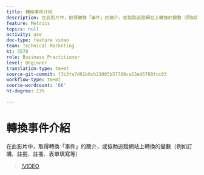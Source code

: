 ```yaml
---
title: 轉換事件介紹
description: 在此影片中，取得轉換「事件」的簡介，或協助追蹤網站上轉換的變數（例如訂購、註冊、註冊、表單填寫等）
feature: Metrics
topics: null
activity: use
doc-type: feature video
team: Technical Marketing
kt: 3578
role: Business Practitioner
level: Beginner
translation-type: tm+mt
source-git-commit: f3b3fa7d91b0cb21005b57768ca23ed6700fcc03
workflow-type: tm+mt
source-wordcount: '66'
ht-degree: 13%

---
```



# 轉換事件介紹

在此影片中，取得轉換「事件」的簡介，或協助追蹤網站上轉換的變數（例如訂購、註冊、註冊、表單填寫等）

>[!VIDEO](https://video.tv.adobe.com/v/28764/?quality=12)
